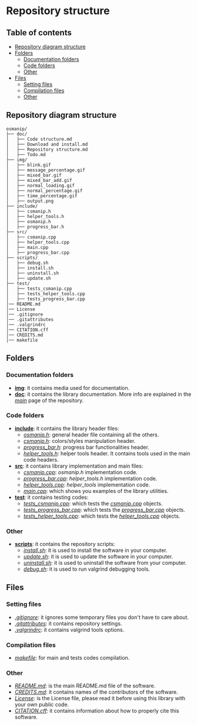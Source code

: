 # Repository structure

## Table of contents
- [Repository diagram structure](#repository-diagram-structure)
- [Folders](#folders)
  * [Documentation folders](#documentation-folders-)
  * [Code folders](#code-folders-)
  * [Other](#other)
- [Files](#files)
  * [Setting files](#setting-files)
  * [Compilation files](#compilation-files-)
  * [Other](#other-)

## Repository diagram structure

```
osmanip/
├── doc/
│   ├── Code structure.md
│   ├── Download and install.md
│   ├── Repository structure.md
│   ├── Todo.md
├── img/
│   ├── blink.gif
│   ├── message_percentage.gif
│   ├── mixed_bar.gif
│   ├── mixed_bar_add.gif
│   ├── normal_loading.gif
│   ├── normal_percentage.gif
│   ├── time_percentage.gif
│   ├── output.png
├── include/
│   ├── csmanip.h
│   ├── helper_tools.h
│   ├── osmanip.h
│   ├── progress_bar.h
├── src/
│   ├── csmanip.cpp
│   ├── helper_tools.cpp
│   ├── main.cpp
│   ├── progress_bar.cpp
├── scripts/
│   ├── debug.sh
│   ├── install.sh
│   ├── uninstall.sh
│   ├── update.sh
├── test/
│   ├── tests_csmanip.cpp
│   ├── tests_helper_tools.cpp
│   ├── tests_progress_bar.cpp
│── README.md
│── License
│── .gitignore
│── .gitattributes
│── .valgrindrc
│── CITATION.cff
│── CREDITS.md
│── makefile
```

## Folders

### Documentation folders
- [**img**](https://github.com/JustWhit3/osmanip/tree/main/img): it contains media used for documentation.
- [**doc**](https://github.com/JustWhit3/osmanip/tree/main/doc): it contains the library documentation. More info are explained in the [*main*](https://github.com/JustWhit3/osmanip/tree/main) page of the repository.

### Code folders
- [**include**](https://github.com/JustWhit3/osmanip/tree/main/include): it contains the library header files:
  * [*osmanip.h*](https://github.com/JustWhit3/osmanip/blob/main/include/osmanip.h): general header file containing all the others.
  * [*csmanip.h*](https://github.com/JustWhit3/osmanip/blob/main/include/osmanip.h): colors/styles manipulation header.
  * [*progress_bar.h*](https://github.com/JustWhit3/osmanip/blob/main/include/progress_bar.h): progress bar functionalities header.
  * [*helper_tools.h*](https://github.com/JustWhit3/osmanip/blob/main/include/helper_tools.h): helper tools header. It contains tools used in the main code headers.
- [**src**](https://github.com/JustWhit3/osmanip/tree/main/src): it contains library implementation and main files:
  * [*csmanip.cpp*](https://github.com/JustWhit3/osmanip/blob/main/src/osmanip.cpp): *osmanip.h* implementation code.
  * [*progress_bar.cpp*](https://github.com/JustWhit3/osmanip/blob/main/src/progress_bar.cpp): *helper_tools.h* implementation code.
  * [*helper_tools.cpp*](https://github.com/JustWhit3/osmanip/blob/main/src/helper_tools.cpp): *helper_tools* implementation code.
  * [*main.cpp*](https://github.com/JustWhit3/osmanip/blob/main/src/main.cpp): which shows you examples of the library utilities.
- [**test**](https://github.com/JustWhit3/osmanip/blob/main/test): it contains testing codes:
  * [*tests_csmanip.cpp*](https://github.com/JustWhit3/osmanip/blob/main/test/tests_csmanip.cpp): which tests the [*csmanip.cpp*](https://github.com/JustWhit3/osmanip/blob/main/src/osmanip.cpp) objects.
  * [*tests_progress_bar.cpp*](https://github.com/JustWhit3/osmanip/blob/main/test/tests_progress_bar.cpp): which tests the [*progress_bar.cpp*](https://github.com/JustWhit3/osmanip/blob/main/src/progress_bar.cpp) objects.
  * [*tests_helper_tools.cpp*](https://github.com/JustWhit3/osmanip/blob/main/test/tests_helper_tools.cpp): which tests the [*helper_tools.cpp*](https://github.com/JustWhit3/osmanip/blob/main/src/helper_tools.cpp) objects.

### Other

- [**scripts**](https://github.com/JustWhit3/osmanip/tree/main/scripts): it contains the repository scripts:
  * [*install.sh*](https://github.com/JustWhit3/osmanip/blob/main/scripts/install.sh): it is used to install the software in your computer.
  * [*update.sh*](https://github.com/JustWhit3/osmanip/blob/main/scripts/update.sh): it is used to update the software in your computer.
  * [*uninstall.sh*](https://github.com/JustWhit3/osmanip/blob/main/scripts/uninstall.sh): it is used to uninstall the software from your computer.
  * [*debug.sh*](https://github.com/JustWhit3/osmanip/blob/main/scripts/debug.sh): it is used to run valgrind debugging tools.


## Files

### Setting files
- [*.gitignore*](https://github.com/JustWhit3/osmanip/blob/main/.gitignore): it ignores some temporary files you don't have to care about.
- [*.gitattributes*](https://github.com/JustWhit3/osmanip/blob/main/.gitattributes): it contains repository settings.
- [*.valgrindrc*](https://github.com/JustWhit3/osmanip/blob/main/.valgrindrc): it contains valgrind tools options.

### Compilation files
- [*makefile*](https://github.com/JustWhit3/osmanip/blob/main/makefile): for main and tests codes compilation.

### Other
- [*README.md*](https://github.com/JustWhit3/osmanip/blob/main/README.md): is the main README.md file of the software.
- [*CREDITS.md*](https://github.com/JustWhit3/osmanip/blob/main/CREDITS.md): it contains names of the contributors of the software.
- [*License*](https://github.com/JustWhit3/osmanip/blob/main/License): is the License file, please read it before using this library with your own public code.
- [*CITATION.cff*](https://github.com/JustWhit3/osmanip/blob/main/CITATION.cff): it contains information about how to properly cite this software.
